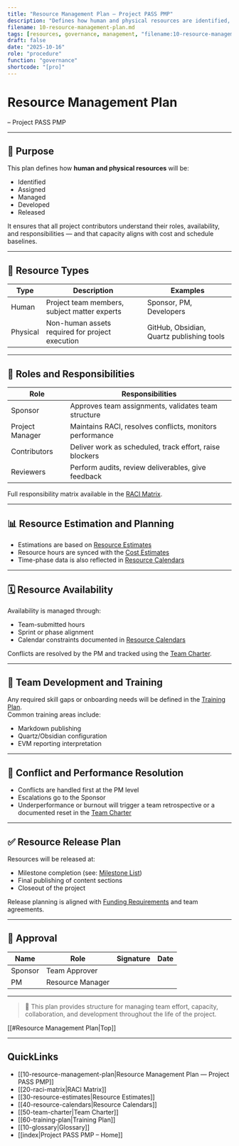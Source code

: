 ```yaml
---
title: "Resource Management Plan — Project PASS PMP"
description: "Defines how human and physical resources are identified, assigned, managed, and developed throughout Project PASS PMP."
filename: 10-resource-management-plan.md
tags: [resources, governance, management, "filename:10-resource-management-plan.md"]
draft: false
date: "2025-10-16"
role: "procedure"
function: "governance"
shortcode: "[pro]"
---
```



# Resource Management Plan
 – Project PASS PMP  

---

## 📎 Purpose

This plan defines how **human and physical resources** will be:
- Identified
- Assigned
- Managed
- Developed
- Released

It ensures that all project contributors understand their roles, availability, and responsibilities — and that capacity aligns with cost and schedule baselines.

---

## 🧩 Resource Types

| Type | Description | Examples |
|------|-------------|----------|
| Human | Project team members, subject matter experts | Sponsor, PM, Developers |
| Physical | Non-human assets required for project execution | GitHub, Obsidian, Quartz publishing tools |

---

## 👤 Roles and Responsibilities

| Role | Responsibilities |
|------|------------------|
| Sponsor | Approves team assignments, validates team structure |
| Project Manager | Maintains RACI, resolves conflicts, monitors performance |
| Contributors | Deliver work as scheduled, track effort, raise blockers |
| Reviewers | Perform audits, review deliverables, give feedback |

Full responsibility matrix available in the [RACI Matrix](20-raci-matrix.md).

---

## 📊 Resource Estimation and Planning

- Estimations are based on [Resource Estimates](30-resource-estimates.md)  
- Resource hours are synced with the [Cost Estimates](../30-cost-management-plan/40-Cost-Estimates.md)  
- Time-phase data is also reflected in [Resource Calendars](40-resource-calendars.md)

---

## 🗓 Resource Availability

Availability is managed through:
- Team-submitted hours
- Sprint or phase alignment
- Calendar constraints documented in [Resource Calendars](40-resource-calendars.md)

Conflicts are resolved by the PM and tracked using the [Team Charter](50-team-charter.md).

---

## 🎯 Team Development and Training

Any required skill gaps or onboarding needs will be defined in the [Training Plan](60-training-plan.md).  
Common training areas include:
- Markdown publishing
- Quartz/Obsidian configuration
- EVM reporting interpretation

---

## 🚨 Conflict and Performance Resolution

- Conflicts are handled first at the PM level  
- Escalations go to the Sponsor  
- Underperformance or burnout will trigger a team retrospective or a documented reset in the [Team Charter](50-team-charter.md)

---

## ✅ Resource Release Plan

Resources will be released at:
- Milestone completion (see: [Milestone List](../20-schedule-management/03-milestone-list.md))
- Final publishing of content sections
- Closeout of the project

Release planning is aligned with [Funding Requirements](../30-cost-management-plan/60-Funding-Requirements.md) and team agreements.

---

## 📝 Approval

| Name     | Role             | Signature | Date |
|----------|------------------|-----------|------|
| Sponsor  | Team Approver    |           |      |
| PM       | Resource Manager |           |      |

---

> 📌 This plan provides structure for managing team effort, capacity, collaboration, and development throughout the life of the project.

[[#Resource Management Plan|Top]]

---

## QuickLinks
- [[10-resource-management-plan|Resource Management Plan — Project PASS PMP]]
- [[20-raci-matrix|RACI Matrix]]
- [[30-resource-estimates|Resource Estimates]]
- [[40-resource-calendars|Resource Calendars]]
- [[50-team-charter|Team Charter]]
- [[60-training-plan|Training Plan]]
- [[10-glossary|Glossary]]
- [[index|Project PASS PMP – Home]]

